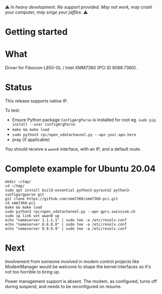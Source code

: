 ⚠️ *_In heavy development. No support provided. May not work, may crash your computer, may singe your jaffles._* ⚠️

# Getting started


# What

Driver for Fibocom L850-GL / Intel XMM7360 (PCI ID 8086:7360).

# Status

This release supports native IP.

To test:

- Ensure Python package `ConfigArgParse` is installed for root eg. `sudo pip install --user ConfigArgParse`
- `make && make load`
- `sudo python3 rpc/open_xdatachannel.py --apn your.apn.here`
- pray (if applicable)

You should receive a `wwan0` interface, with an IP, and a default route.

# Complete example for Ubuntu 20.04

```
mkdir ~/tmp/
cd ~/tmp/
sudo apt install build-essential python3-pyroute2 python3-configargparse git
git clone https://github.com/xmm7360/xmm7360-pci.git
cd xmm7360-pci
make && make load
sudo python3 rpc/open_xdatachannel.py --apn gprs.swisscom.ch
sudo ip link set wwan0 up
echo "nameserver 1.1.1.1" | sudo tee -a /etc/resolv.conf
echo "nameserver 8.8.8.8" | sudo tee -a /etc/resolv.conf
echo "nameserver 9.9.9.9" | sudo tee -a /etc/resolv.conf
```

# Next

Involvement from someone involved in modem control projects like ModemManager
would be welcome to shape the kernel interfaces so it's not too horrible to
bring up.

Power management support is absent. The modem, as configured, turns off during
suspend, and needs to be reconfigured on resume.
